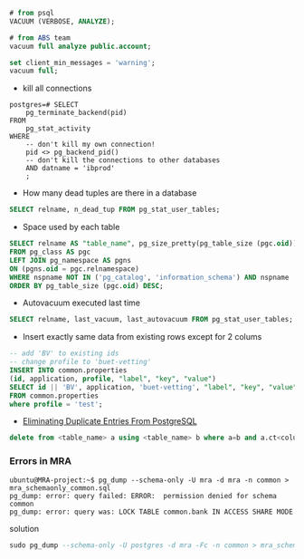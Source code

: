 ```sql
# from psql
VACUUM (VERBOSE, ANALYZE);
```


```sql
# from ABS team
vacuum full analyze public.account;

set client_min_messages = 'warning';
vacuum full;
```
- kill all connections
```shell
postgres=# SELECT 
    pg_terminate_backend(pid) 
FROM 
    pg_stat_activity 
WHERE 
    -- don't kill my own connection!
    pid <> pg_backend_pid()
    -- don't kill the connections to other databases
    AND datname = 'ibprod'
    ;
```

- How many dead tuples are there in a database

```sql
SELECT relname, n_dead_tup FROM pg_stat_user_tables;
```
- Space used by each table

```sql
SELECT relname AS "table_name", pg_size_pretty(pg_table_size (pgc.oid)) AS "space_used"
FROM pg_class AS pgc 
LEFT JOIN pg_namespace AS pgns 
ON (pgns.oid = pgc.relnamespace) 
WHERE nspname NOT IN ('pg_catalog', 'information_schema') AND nspname !~ '^pg_toast' AND relkind IN ('r') 
ORDER BY pg_table_size (pgc.oid) DESC;
```

- Autovacuum executed last time

```sql
SELECT relname, last_vacuum, last_autovacuum FROM pg_stat_user_tables;
```
- Insert exactly same data from existing rows except for 2 colums

```sql
-- add 'BV' to existing ids
-- change profile to 'buet-vetting'
INSERT INTO common.properties
(id, application, profile, "label", "key", "value")
SELECT id || 'BV', application, 'buet-vetting', "label", "key", "value"
FROM common.properties
where profile = 'test';
```

- [Eliminating Duplicate Entries From PostgreSQL](https://medium.com/@nidhig631/delete-duplicate-records-from-the-table-when-all-duplicate-rows-have-the-same-value-32a8973eedd0)

```sql
delete from <table_name> a using <table_name> b where a=b and a.ct<column_name>>b.ct<column_name>;
```

### Errors in MRA

```shell
ubuntu@MRA-project:~$ pg_dump --schema-only -U mra -d mra -n common > mra_schemaonly_common.sql
pg_dump: error: query failed: ERROR:  permission denied for schema common
pg_dump: error: query was: LOCK TABLE common.bank IN ACCESS SHARE MODE
```
solution

```sql
sudo pg_dump --schema-only -U postgres -d mra -Fc -n common > mra_schemaonly_common.sql
```

